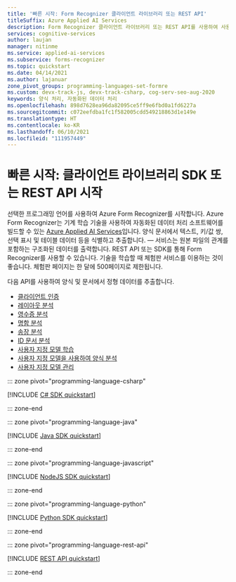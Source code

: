 ```yaml
---
title: '빠른 시작: Form Recognizer 클라이언트 라이브러리 또는 REST API'
titleSuffix: Azure Applied AI Services
description: Form Recognizer 클라이언트 라이브러리 또는 REST API를 사용하여 사용자 지정 문서에서 키/값 쌍 및 테이블 데이터를 추출하는 양식 처리 앱을 만듭니다.
services: cognitive-services
author: laujan
manager: nitinme
ms.service: applied-ai-services
ms.subservice: forms-recognizer
ms.topic: quickstart
ms.date: 04/14/2021
ms.author: lajanuar
zone_pivot_groups: programming-languages-set-formre
ms.custom: devx-track-js, devx-track-csharp, cog-serv-seo-aug-2020
keywords: 양식 처리, 자동화된 데이터 처리
ms.openlocfilehash: 898d7628ea96da82095ce5ff9e6fbd0a1fd6227a
ms.sourcegitcommit: c072eefdba1fc1f582005cdd549218863d1e149e
ms.translationtype: HT
ms.contentlocale: ko-KR
ms.lasthandoff: 06/10/2021
ms.locfileid: "111957449"
---
```

# <a name="quickstart-get-started-with-the-client-library-sdks-or-rest-api"></a>빠른 시작: 클라이언트 라이브러리 SDK 또는 REST API 시작

선택한 프로그래밍 언어를 사용하여 Azure Form Recognizer를 시작합니다. Azure Form Recognizer는 기계 학습 기술을 사용하여 자동화된 데이터 처리 소프트웨어를 빌드할 수 있는 [Azure Applied AI Services](../../../applied-ai-services/index.yml)입니다. 양식 문서에서 텍스트, 키/값 쌍, 선택 표시 및 테이블 데이터 등을 식별하고 추출합니다. &mdash; 서비스는 원본 파일의 관계를 포함하는 구조화된 데이터를 출력합니다. REST API 또는 SDK를 통해 Form Recognizer를 사용할 수 있습니다. 기술을 학습할 때 체험판 서비스를 이용하는 것이 좋습니다. 체험판 페이지는 한 달에 500페이지로 제한됩니다.

다음 API를 사용하여 양식 및 문서에서 정형 데이터를 추출합니다.

* [클라이언트 인증](#authenticate-the-client)
* [레이아웃 분석](#analyze-layout)
* [영수증 분석](#analyze-receipts)
* [명함 분석](#analyze-business-cards)
* [송장 분석](#analyze-invoices)
* [ID 문서 분석](#analyze-identity-documents)
* [사용자 지정 모델 학습](#train-a-custom-model)
* [사용자 지정 모델을 사용하여 양식 분석](#analyze-forms-with-a-custom-model)
* [사용자 지정 모델 관리](#manage-custom-models)

::: zone pivot="programming-language-csharp"

[!INCLUDE [C# SDK quickstart](../includes/quickstarts/csharp-sdk.md)]

::: zone-end

::: zone pivot="programming-language-java"

[!INCLUDE [Java SDK quickstart](../includes/quickstarts/java-sdk.md)]

::: zone-end

::: zone pivot="programming-language-javascript"

[!INCLUDE [NodeJS SDK quickstart](../includes/quickstarts/javascript-sdk.md)]

::: zone-end

::: zone pivot="programming-language-python"

[!INCLUDE [Python SDK quickstart](../includes/quickstarts/python-sdk.md)]

::: zone-end

::: zone pivot="programming-language-rest-api"

[!INCLUDE [REST API quickstart](../includes/quickstarts/rest-api.md)]

::: zone-end